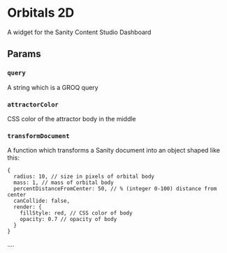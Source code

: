 # Orbitals 2D

A widget for the Sanity Content Studio Dashboard

## Params

### `query`
A string which is a GROQ query

### `attractorColor`
CSS color of the attractor body in the middle

### `transformDocument`
A function which transforms a Sanity document into an object shaped like this:

```
{
  radius: 10, // size in pixels of orbital body
  mass: 1, // mass of orbital body
  percentDistanceFromCenter: 50, // % (integer 0-100) distance from center
  canCollide: false,
  render: {
    fillStyle: red, // CSS color of body
    opacity: 0.7 // opacity of body
  }
}
```

....